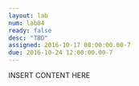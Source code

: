 ```yaml
---
layout: lab
num: lab04
ready: false
desc: "TBD"
assigned: 2016-10-17 08:00:00.00-7
due: 2016-10-24 12:00:00.00-7
---
```


INSERT CONTENT HERE

